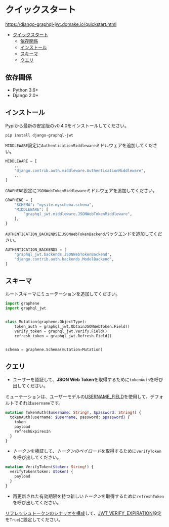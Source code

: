 # クイックスタート

<https://django-graphql-jwt.domake.io/quickstart.html>

- [クイックスタート](#クイックスタート)
  - [依存関係](#依存関係)
  - [インストール](#インストール)
  - [スキーマ](#スキーマ)
  - [クエリ](#クエリ)

## 依存関係

- Python 3.6+
- Django 2.0+

## インストール

Pypiから最新の安定版のv0.4.0をインストールしてください。

```sh
pip install django-graphql-jwt
```

`MIDDLEWARE`設定に`AuthenticationMiddleware`ミドルウェアを追加してください。

```python
MIDDLEWARE = [
    ...
    "django.contrib.auth.middleware.AuthenticationMiddleware",
    ...
]
```

`GRAPHENE`設定に`JSONWebTokenMiddleware`ミドルウェアを追加してください。

```python
GRAPHENE = {
    "SCHEMA": "mysite.myschema.schema",
    "MIDDLEWARE": [
        "graphql_jwt.middleware.JSONWebTokenMiddleware",
    ],
}
```

`AUTHENTICATION_BACKENDS`に`JSONWebTokenBackend`バックエンドを追加してください。

```python
AUTHENTICATION_BACKENDS = [
    "graphql_jwt.backends.JSONWebTokenBackend",
    "django.contrib.auth.backends.ModelBackend",
]
```

## スキーマ

ルートスキーマにミューテーションを追加してください。

```python
import graphene
import graphql_jwt


class Mutation(graphene.ObjectType):
    token_auth = graphql_jwt.ObtainJSONWebToken.Field()
    verify_token = graphql_jwt.Verify.Field()
    refresh_token = graphql_jwt.Refresh.Field()


schema = graphene.Schema(mutation=Mutation)
```

## クエリ

- ユーザーを認証して、**JSON Web Token**を取得するために`tokenAuth`を呼び出してください。

ミューテーションは、ユーザーモデルの[USERNAME_FIELD](https://docs.djangoproject.com/en/2.0/topics/auth/customizing/#django.contrib.auth.models.CustomUser)を使用して、デフォルトでそれは`username`です。

```graphql
mutation TokenAuth($username: String!, $password: String!) {
  tokenAuth(username: $username, password: $password) {
    token
    payload
    refreshExpiresIn
  }
}
```

- *トークン*を検証して、*トークンのペイロード*を取得するために`verifyToken`を呼び出してください。

```graphql
mutation VerifyToken($token: String!) {
  verifyToken(token: $token) {
    payload
  }
}
```

- 再更新された有効期限を持つ新しい*トークン*を取得するために`refreshToken`を呼び出してください。

[リフレッシュトークンのシナリオを構成](https://django-graphql-jwt.domake.io/refresh_token.html)して、[JWT_VERIFY_EXPIRATION](https://django-graphql-jwt.domake.io/settings.html)設定を`True`に設定してください。
